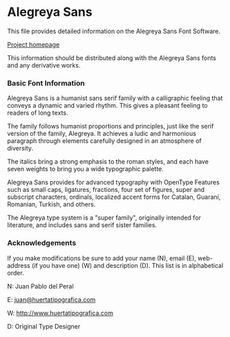 # Alegreya Sans

This file provides detailed information on the Alegreya Sans Font Software.

[Project homepage](http://www.huertatipografica.com/fonts/alegreya-sans-ht)

This information should be distributed along with the 
Alegreya Sans fonts and any derivative works.

### Basic Font Information


Alegreya Sans is a humanist sans serif family with a calligraphic feeling that conveys a dynamic and varied rhythm. This gives a pleasant feeling to readers of long texts.

The family follows humanist proportions and principles, just like the serif version of the family, Alegreya. It achieves a ludic and harmonious paragraph through elements carefully designed in an atmosphere of diversity.

The italics bring a strong emphasis to the roman styles, and each have seven weights to bring you a wide typographic palette.

Alegreya Sans provides for advanced typography with OpenType Features such as small caps, ligatures, fractions, four set of figures, super and subscript characters, ordinals, localized accent forms for Catalan, Guaraní, Romanian, Turkish, and others.

The Alegreya type system is a "super family", originally intended for literature, and includes sans and serif sister families.



### Acknowledgements

If you make modifications be sure to add your name (N), 
email (E), web-address (if you have one) (W) and 
description (D). This list is in alphabetical order.

N: Juan Pablo del Peral

E: juan@huertatipografica.com

W: http://www.huertatipografica.com

D: Original Type Designer

